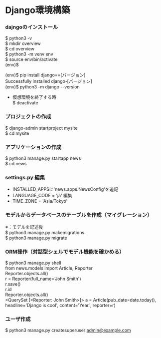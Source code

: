 # Django環境構築

### dajngoのインストール
$ python3 -v\
$ mkdir overview\
$ cd overview\
$ python3 -m venv env\
$ source env/bin/activate\
(env)$

(env)$ pip install django==[バージョン]\
Successfully installed django-[バージョン]\
(env)$ python3 -m django --version

- 仮想環境を終了する時\
$ deactivate

### プロジェクトの作成
$ django-admin startproject mysite\
$ cd mysite

### アプリケーションの作成
$ python3 manage.py startapp news\
$ cd news

### settings.py 編集
- INSTALLED_APPSに'news.apps.NewsConfig'を追記
- LANGUAGE_CODE = 'ja' 編集
- TIME_ZONE = 'Asia/Tokyo'

### モデルからデータベースのテーブルを作成（マイグレーション）
※：モデルを記述後\
$ python3 manage.py makemigrations\
$ python3 manage.py migrate

### ORM操作（対話型シェルでモデル機能を確かめる）
$ python3 manage.py shell\
from news.models import Article, Reporter\
Reporter.objects.all()\
r = Reporter(full_name='John Smith')\
r.save()\
r.id\
Reporter.objects.all()\
<QuerySet [<Reporter: John Smith>]>
a = Article(pub_date=date.today(), headline='Django is cool', content='Year.', reporter=r)

### ユーザ作成
$ python3 manage.py createsuperuser
admin@example.com
